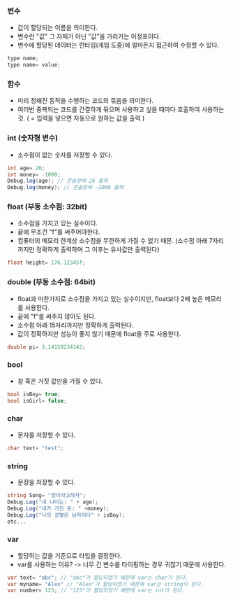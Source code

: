 ### 변수
- 값이 할당되는 이름을 의미한다.
- 변수란 "값" 그 자체가 아닌 "값"을 가리키는 이정표이다.
- 변수에 할당된 데이터는 런타임(게임 도중)에 얼마든지 접근하여 수정할 수 있다.
```C#
type name;
type name= value;
```

### 함수
- 미리 정해진 동작을 수행하는 코드의 묶음을 의미한다.
- 여러번 중복되는 코드를 간결하게 묶으며 사용하고 싶을 때마다 호출하여 사용하는 것. ( = 입력을 넣으면 자동으로 원하는 값을 출력 )


### int (숫자형 변수)
- 소수점이 없는 숫자를 저장할 수 있다.
```C#
int age= 26;
int money= -1000;
Debug.log(age); // 콘솔창에 26 출력
Debug.log(money); // 콘솔창에 -1000 출력
```

### float (부동 소수점: 32bit)
- 소수점을 가지고 있는 실수이다.
- 끝에 무조건 "f"를 써주어야한다.
- 컴퓨터의 메모리 한계상 소수점을 무한하게 가질 수 없기 때문. (소수점 아래 7자리까지만 정확하게 출력하며 그 이후는 유사값만 출력된다)
```C#
float height= 176.12345f;
```

### double (부동 소수점: 64bit)
- float과 마찬가지로 소수점을 가지고 있는 실수이지만, float보다 2배 높은 메모리를 사용한다.
- 끝에 "f"를 써주지 않아도 된다.
- 소수점 아래 15자리까지만 정확하게 출력된다.
- 값이 정확하지만 성능이 좋지 않기 때문에 float을 주로 사용한다.
```C#
double pi= 3.14159234142;
```


### bool
- 참 혹은 거짓 값만을 가질 수 있다.
```C#
bool isBoy= true;
bool isGirl= false;
```


### char
- 문자를 저장할 수 있다.
```C#
char text= "test";
```


### string
- 문장을 저장할 수 있다.
```C#
string Song= "정이라고하자";
Debug.Log("내 나이는: " + age);
Debug.Log("내가 가진 돈: " +money);
Debug.Log("나의 성별은 남자이다" + isBoy);
etc...
```


### var
- 할당하는 값을 기준으로 타입을 결정한다.
- var를 사용하는 이유? -> 너무 긴 변수를 타이핑하는 경우 귀찮기 때문에 사용한다.
```C#
var text= "abc"; // "abc"가 할당되었기 때문에 var는 char가 된다.
var myname= "Alex" // "Alex"가 할당되었기 때문에 var는 string이 된다.
var number= 123; // "123"이 할당되었기 때문에 var는 int가 된다.
```


